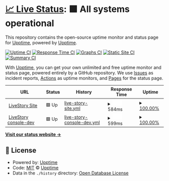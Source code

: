 # [📈 Live Status](https://demo.upptime.js.org): <!--live status--> **🟩 All systems operational**

This repository contains the open-source uptime monitor and status page for [Upptime](https://upptime.js.org), powered by [Upptime](https://github.com/upptime/upptime).

[![Uptime CI](https://github.com/upptime/upptime/workflows/Uptime%20CI/badge.svg)](https://github.com/upptime/upptime/actions?query=workflow%3A%22Uptime+CI%22)
[![Response Time CI](https://github.com/upptime/upptime/workflows/Response%20Time%20CI/badge.svg)](https://github.com/upptime/upptime/actions?query=workflow%3A%22Response+Time+CI%22)
[![Graphs CI](https://github.com/upptime/upptime/workflows/Graphs%20CI/badge.svg)](https://github.com/upptime/upptime/actions?query=workflow%3A%22Graphs+CI%22)
[![Static Site CI](https://github.com/upptime/upptime/workflows/Static%20Site%20CI/badge.svg)](https://github.com/upptime/upptime/actions?query=workflow%3A%22Static+Site+CI%22)
[![Summary CI](https://github.com/upptime/upptime/workflows/Summary%20CI/badge.svg)](https://github.com/upptime/upptime/actions?query=workflow%3A%22Summary+CI%22)

With [Upptime](https://upptime.js.org), you can get your own unlimited and free uptime monitor and status page, powered entirely by a GitHub repository. We use [Issues](https://github.com/upptime/upptime/issues) as incident reports, [Actions](https://github.com/upptime/upptime/actions) as uptime monitors, and [Pages](https://demo.upptime.js.org) for the status page.

<!--start: status pages-->
<!-- This summary is generated by Upptime (https://github.com/upptime/upptime) -->
<!-- Do not edit this manually, your changes will be overwritten -->
<!-- prettier-ignore -->
| URL | Status | History | Response Time | Uptime |
| --- | ------ | ------- | ------------- | ------ |
| <img alt="" src="https://favicons.githubusercontent.com/www.livestory.nyc" height="13"> [LiveStory Site](https://www.livestory.nyc/) | 🟩 Up | [live-story-site.yml](https://github.com/Live-Story/status/commits/HEAD/history/live-story-site.yml) | <details><summary><img alt="Response time graph" src="./graphs/live-story-site/response-time-week.png" height="20"> 584ms</summary><br><a href="https://demo.upptime.js.org/history/live-story-site"><img alt="Response time 584" src="https://img.shields.io/endpoint?url=https%3A%2F%2Fraw.githubusercontent.com%2FLive-Story%2Fstatus%2FHEAD%2Fapi%2Flive-story-site%2Fresponse-time.json"></a><br><a href="https://demo.upptime.js.org/history/live-story-site"><img alt="24-hour response time 584" src="https://img.shields.io/endpoint?url=https%3A%2F%2Fraw.githubusercontent.com%2FLive-Story%2Fstatus%2FHEAD%2Fapi%2Flive-story-site%2Fresponse-time-day.json"></a><br><a href="https://demo.upptime.js.org/history/live-story-site"><img alt="7-day response time 584" src="https://img.shields.io/endpoint?url=https%3A%2F%2Fraw.githubusercontent.com%2FLive-Story%2Fstatus%2FHEAD%2Fapi%2Flive-story-site%2Fresponse-time-week.json"></a><br><a href="https://demo.upptime.js.org/history/live-story-site"><img alt="30-day response time 584" src="https://img.shields.io/endpoint?url=https%3A%2F%2Fraw.githubusercontent.com%2FLive-Story%2Fstatus%2FHEAD%2Fapi%2Flive-story-site%2Fresponse-time-month.json"></a><br><a href="https://demo.upptime.js.org/history/live-story-site"><img alt="1-year response time 584" src="https://img.shields.io/endpoint?url=https%3A%2F%2Fraw.githubusercontent.com%2FLive-Story%2Fstatus%2FHEAD%2Fapi%2Flive-story-site%2Fresponse-time-year.json"></a></details> | <details><summary><a href="https://demo.upptime.js.org/history/live-story-site">100.00%</a></summary><a href="https://demo.upptime.js.org/history/live-story-site"><img alt="All-time uptime 100.00%" src="https://img.shields.io/endpoint?url=https%3A%2F%2Fraw.githubusercontent.com%2FLive-Story%2Fstatus%2FHEAD%2Fapi%2Flive-story-site%2Fuptime.json"></a><br><a href="https://demo.upptime.js.org/history/live-story-site"><img alt="24-hour uptime 100.00%" src="https://img.shields.io/endpoint?url=https%3A%2F%2Fraw.githubusercontent.com%2FLive-Story%2Fstatus%2FHEAD%2Fapi%2Flive-story-site%2Fuptime-day.json"></a><br><a href="https://demo.upptime.js.org/history/live-story-site"><img alt="7-day uptime 100.00%" src="https://img.shields.io/endpoint?url=https%3A%2F%2Fraw.githubusercontent.com%2FLive-Story%2Fstatus%2FHEAD%2Fapi%2Flive-story-site%2Fuptime-week.json"></a><br><a href="https://demo.upptime.js.org/history/live-story-site"><img alt="30-day uptime 100.00%" src="https://img.shields.io/endpoint?url=https%3A%2F%2Fraw.githubusercontent.com%2FLive-Story%2Fstatus%2FHEAD%2Fapi%2Flive-story-site%2Fuptime-month.json"></a><br><a href="https://demo.upptime.js.org/history/live-story-site"><img alt="1-year uptime 100.00%" src="https://img.shields.io/endpoint?url=https%3A%2F%2Fraw.githubusercontent.com%2FLive-Story%2Fstatus%2FHEAD%2Fapi%2Flive-story-site%2Fuptime-year.json"></a></details>
| <img alt="" src="https://favicons.githubusercontent.com/console-dev.livestory.io" height="13"> [LiveStory console-dev](https://console-dev.livestory.io/#/login) | 🟩 Up | [live-story-console-dev.yml](https://github.com/Live-Story/status/commits/HEAD/history/live-story-console-dev.yml) | <details><summary><img alt="Response time graph" src="./graphs/live-story-console-dev/response-time-week.png" height="20"> 599ms</summary><br><a href="https://demo.upptime.js.org/history/live-story-console-dev"><img alt="Response time 599" src="https://img.shields.io/endpoint?url=https%3A%2F%2Fraw.githubusercontent.com%2FLive-Story%2Fstatus%2FHEAD%2Fapi%2Flive-story-console-dev%2Fresponse-time.json"></a><br><a href="https://demo.upptime.js.org/history/live-story-console-dev"><img alt="24-hour response time 599" src="https://img.shields.io/endpoint?url=https%3A%2F%2Fraw.githubusercontent.com%2FLive-Story%2Fstatus%2FHEAD%2Fapi%2Flive-story-console-dev%2Fresponse-time-day.json"></a><br><a href="https://demo.upptime.js.org/history/live-story-console-dev"><img alt="7-day response time 599" src="https://img.shields.io/endpoint?url=https%3A%2F%2Fraw.githubusercontent.com%2FLive-Story%2Fstatus%2FHEAD%2Fapi%2Flive-story-console-dev%2Fresponse-time-week.json"></a><br><a href="https://demo.upptime.js.org/history/live-story-console-dev"><img alt="30-day response time 599" src="https://img.shields.io/endpoint?url=https%3A%2F%2Fraw.githubusercontent.com%2FLive-Story%2Fstatus%2FHEAD%2Fapi%2Flive-story-console-dev%2Fresponse-time-month.json"></a><br><a href="https://demo.upptime.js.org/history/live-story-console-dev"><img alt="1-year response time 599" src="https://img.shields.io/endpoint?url=https%3A%2F%2Fraw.githubusercontent.com%2FLive-Story%2Fstatus%2FHEAD%2Fapi%2Flive-story-console-dev%2Fresponse-time-year.json"></a></details> | <details><summary><a href="https://demo.upptime.js.org/history/live-story-console-dev">100.00%</a></summary><a href="https://demo.upptime.js.org/history/live-story-console-dev"><img alt="All-time uptime 100.00%" src="https://img.shields.io/endpoint?url=https%3A%2F%2Fraw.githubusercontent.com%2FLive-Story%2Fstatus%2FHEAD%2Fapi%2Flive-story-console-dev%2Fuptime.json"></a><br><a href="https://demo.upptime.js.org/history/live-story-console-dev"><img alt="24-hour uptime 100.00%" src="https://img.shields.io/endpoint?url=https%3A%2F%2Fraw.githubusercontent.com%2FLive-Story%2Fstatus%2FHEAD%2Fapi%2Flive-story-console-dev%2Fuptime-day.json"></a><br><a href="https://demo.upptime.js.org/history/live-story-console-dev"><img alt="7-day uptime 100.00%" src="https://img.shields.io/endpoint?url=https%3A%2F%2Fraw.githubusercontent.com%2FLive-Story%2Fstatus%2FHEAD%2Fapi%2Flive-story-console-dev%2Fuptime-week.json"></a><br><a href="https://demo.upptime.js.org/history/live-story-console-dev"><img alt="30-day uptime 100.00%" src="https://img.shields.io/endpoint?url=https%3A%2F%2Fraw.githubusercontent.com%2FLive-Story%2Fstatus%2FHEAD%2Fapi%2Flive-story-console-dev%2Fuptime-month.json"></a><br><a href="https://demo.upptime.js.org/history/live-story-console-dev"><img alt="1-year uptime 100.00%" src="https://img.shields.io/endpoint?url=https%3A%2F%2Fraw.githubusercontent.com%2FLive-Story%2Fstatus%2FHEAD%2Fapi%2Flive-story-console-dev%2Fuptime-year.json"></a></details>

<!--end: status pages-->

[**Visit our status website →**](https://demo.upptime.js.org)

## 📄 License

- Powered by: [Upptime](https://github.com/upptime/upptime)
- Code: [MIT](./LICENSE) © [Upptime](https://upptime.js.org)
- Data in the `./history` directory: [Open Database License](https://opendatacommons.org/licenses/odbl/1-0/)
